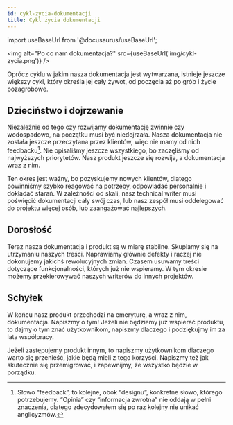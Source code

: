 ```yaml
---
id: cykl-zycia-dokumentacji
title: Cykl życia dokumentacji
---
```


import useBaseUrl from '@docusaurus/useBaseUrl';

<img alt="Po co nam dokumentacja?" src={useBaseUrl('img/cykl-zycia.png')} />

Oprócz cyklu w jakim nasza dokumentacja jest wytwarzana, istnieje jeszcze
większy cykl, który określa jej cały żywot, od poczęcia aż po grób i życie
pozagrobowe.

## Dzieciństwo i dojrzewanie

Niezależnie od tego czy rozwijamy dokumentację zwinnie czy wodospadowo, na
początku musi być niedojrzała. Nasza dokumentacja nie została jeszcze
przeczytana przez klientów, więc nie mamy od nich feedbacku[^1]. Nie opisaliśmy
jeszcze wszystkiego, bo zaczęliśmy od najwyższych priorytetów. Nasz produkt
jeszcze się rozwija, a dokumentacja wraz z nim.

Ten okres jest ważny, bo pozyskujemy nowych klientów, dlatego powinniśmy szybko
reagować na potrzeby, odpowiadać personalnie i dokładać starań. W zależności od
skali, nasz technical writer musi poświęcić dokumentacji cały swój czas, lub
nasz zespół musi oddelegować do projektu więcej osób, lub zaangażować
najlepszych.

## Dorosłość

Teraz nasza dokumentacja i produkt są w miarę stabilne. Skupiamy się na
utrzymaniu naszych treści. Naprawiamy głównie defekty i raczej nie dokonujemy
jakichś rewolucyjnych zmian. Czasem usuwamy treści dotyczące funkcjonalności,
których już nie wspieramy. W tym okresie możemy przekierowywać naszych writerów
do innych projektów.

## Schyłek

W końcu nasz produkt przechodzi na emeryturę, a wraz z nim, dokumentacja.
Napiszmy o tym! Jeżeli nie będziemy już wspierać produktu, to dajmy o tym znać
użytkownikom, napiszmy dlaczego i podziękujmy im za lata współpracy.

Jeżeli zastępujemy produkt innym, to napiszmy użytkownikom dlaczego warto się
przenieść, jakie będą mieli z tego korzyści. Napiszmy też jak skutecznie się
przemigrować, i zapewnijmy, że wszystko będzie w porządku.

[^1]:
    Słowo “feedback”, to kolejne, obok “designu”, konkretne słowo, którego
    potrzebujemy. “Opinia” czy “informacja zwrotna” nie oddają w pełni
    znaczenia, dlatego zdecydowałem się po raz kolejny nie unikać anglicyzmów.
